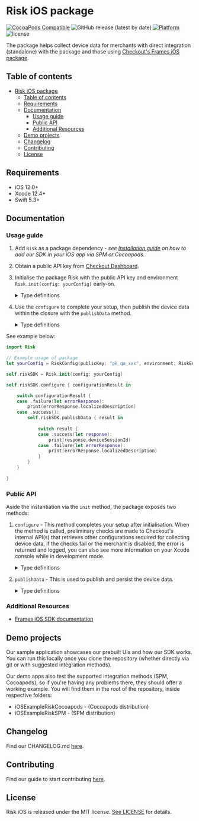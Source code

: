 #  Risk iOS package
[![CocoaPods Compatible](https://img.shields.io/cocoapods/v/Risk.svg)](https://img.shields.io/cocoapods/v/Risk)
![GitHub release (latest by date)](https://img.shields.io/github/v/release/checkout/checkout-risk-sdk-ios?label=spm)
[![Platform](https://img.shields.io/cocoapods/p/Risk.svg?style=flat)]()
![license](https://img.shields.io/github/license/checkout/checkout-risk-sdk-ios.svg)

The package helps collect device data for merchants with direct integration (standalone) with the package and those using [Checkout's Frames iOS package](https://github.com/checkout/frames-ios).

## Table of contents
- [Risk iOS package](#risk-ios-package)
  - [Table of contents](#table-of-contents)
  - [Requirements](#requirements)
  - [Documentation](#documentation)
    - [Usage guide](#usage-guide)
    - [Public API](#public-api)
    - [Additional Resources](#additional-resources)
  - [Demo projects](#demo-projects)
  - [Changelog](#changelog)
  - [Contributing](#contributing)
  - [License](#license)


## Requirements
- iOS 12.0+
- Xcode 12.4+
- Swift 5.3+

## Documentation
### Usage guide
  1. Add `Risk` as a package dependency - _see [Installation guide](https://github.com/checkout/checkout-risk-sdk-ios/blob/main/.github/partial-readmes/Installation.md) on how to add our SDK in your iOS app via SPM or Cocoapods._
  2. Obtain a public API key from [Checkout Dashboard](https://dashboard.checkout.com/developers/keys).
  3. Initialise the package Risk with the public API key and environment `Risk.init(config: yourConfig)` early-on.
        <details>
        <summary>Type definitions</summary>

        ```swift
        public struct RiskConfig {
            let publicKey: String
            let environment: RiskEnvironment
            let framesMode: Bool
            
            public init(publicKey: String, environment: RiskEnvironment, framesMode: Bool = false) {
                self.publicKey = publicKey
                self.environment = environment
                self.framesMode = framesMode
            }
        }

        public enum RiskEnvironment {
            case qa
            case sandbox
            case production
        }
        ```
        </details>
  4. Use the `configure` to complete your setup, then publish the device data within the closure with the `publishData` method. 

        <details>
        <summary>Type definitions</summary>

        ```swift
        public struct PublishRiskData {
            public let deviceSessionId: String
        }

        public enum RiskError: LocalizedError, Equatable {
            case configuration(Configuration)
            case publish(Publish)
        }

        public enum RiskError {
            case configuration(Configuration)
            case publish(Publish)
        }

        public extension RiskError {
            enum Configuration: LocalizedError {
                case integrationDisabled
                case couldNotRetrieveConfiguration
                
                public var errorDescription: String? {
                    switch self {
                    case .integrationDisabled:
                        return "Integration disabled"
                        
                    case .couldNotRetrieveConfiguration:
                        return "Error retrieving configuration"
                    }
                }
            }
            
            enum Publish: LocalizedError {
                case couldNotPublishRiskData
                case couldNotPersisRiskData
                case fingerprintServiceIsNotConfigured
                
                public var errorDescription: String? {
                    switch self {
                    case .couldNotPublishRiskData:
                        return "Error publishing risk data"
                        
                    case .couldNotPersisRiskData:
                        return "Error persisting risk data"
                        
                    case .fingerprintServiceIsNotConfigured:
                        return "Fingerprint service is not configured. Please call configure() method first."
                    }
                }
            }
        }
        ```
        </details>

See example below:
```swift
import Risk

// Example usage of package
let yourConfig = RiskConfig(publicKey: "pk_qa_xxx", environment: RiskEnvironment.qa)

self.riskSDK = Risk.init(config: yourConfig)  

self.riskSDK.configure { configurationResult in

	switch configurationResult {
	case .failure(let errorResponse):
		print(errorResponse.localizedDescription)
	case .success():
		self.riskSDK.publishData { result in
			
			switch result {
			case .success(let response):
				print(response.deviceSessionId)
			case .failure(let errorResponse):
				print(errorResponse.localizedDescription)
			}
		}
	}
	
}   
 ```

### Public API
Aside the instantiation via the `init` method, the package exposes two methods:
1. `configure` - This method completes your setup after initialisation. When the method is called, preliminary checks are made to Checkout's internal API(s) that retrieves other configurations required for collecting device data, if the checks fail or the merchant is disabled, the error is returned and logged, you can also see more information on your Xcode console while in development mode.
    <details>
    <summary>Type definitions</summary>

    ```swift
    public func configure(completion: @escaping (Result<Void, RiskError.Configuration>) -> Void) {
        ...
    }
    ```
    </details>


2. `publishData` - This is used to publish and persist the device data.

    <details>
    <summary>Type definitions</summary>

    ```swift
    public func publishData (cardToken: String? = nil, completion: @escaping (Result<PublishRiskData, RiskError.Publish>) -> Void) {
            ...
    }
    ```
    </details>


### Additional Resources
<!-- TODO: Add website documentation link here - [Risk iOS SDK documentation](https://docs.checkout.com/risk/overview) -->
- [Frames iOS SDK documentation](https://www.checkout.com/docs/developer-resources/sdks/frames-ios-sdk)

## Demo projects
Our sample application showcases our prebuilt UIs and how our SDK works. You can run this locally once you clone the repository (whether directly via git or with suggested integration methods).

Our demo apps also test the supported integration methods (SPM, Cocoapods), so if you're having any problems there, they should offer a working example. You will find them in the root of the repository, inside respective folders:
- iOSExampleRiskCocoapods - (Cocoapods distribution)
- iOSExampleRiskSPM - (SPM distribution)
 
## Changelog
Find our CHANGELOG.md [here](https://github.com/checkout/checkout-risk-sdk-ios/blob/main/.github/CHANGELOG.md).

## Contributing
Find our guide to start contributing [here](https://github.com/checkout/checkout-risk-sdk-ios/blob/main/.github/CONTRIBUTING.md).

## License
Risk iOS is released under the MIT license. [See LICENSE](https://github.com/checkout/checkout-risk-sdk-ios/blob/main/LICENSE) for details.
